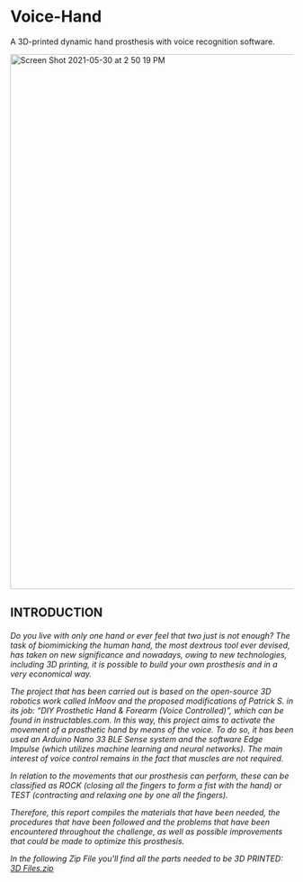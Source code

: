 # Voice-Hand
A 3D-printed dynamic hand prosthesis with voice recognition software.

  <img width="950" alt="Screen Shot 2021-05-30 at 2 50 19 PM" src="https://user-images.githubusercontent.com/60470010/120104768-64f41c80-c156-11eb-8aee-cd612a9d6588.png">
<h2>
INTRODUCTION 
<h6>
Do you live with only one hand or ever feel that two just is not enough? The task of biomimicking the human hand, the most dextrous tool ever devised, has taken on new significance and nowadays, owing to new technologies, including 3D printing, it is possible to build your own prosthesis and in a very economical way. 

The project that has been carried out is based on the open-source 3D robotics work called InMoov and the proposed modifications of Patrick S. in its job: “DIY Prosthetic Hand & Forearm (Voice Controlled)”,  which can be found in instructables.com. In this way, this project aims to activate the movement of a prosthetic hand by means of the voice. To do so, it has been used an Arduino Nano 33 BLE Sense system and the software Edge Impulse (which utilizes machine learning and neural networks). The main interest of voice control remains in the fact that muscles are not required.

In relation to the movements that our prosthesis can perform, these can be classified as ROCK (closing all the fingers to form a fist with the hand) or TEST (contracting and relaxing one by one all the fingers). 

Therefore, this report compiles the materials that have been needed, the procedures that have been followed and the problems that have been encountered throughout the challenge, as well as possible improvements that could be made to optimize this prosthesis.

In the following Zip File you'll find all the parts needed to be 3D PRINTED:
[3D Files.zip](https://github.com/roboticsuic/Voice-Hand/files/6566216/3D.Files.zip)


